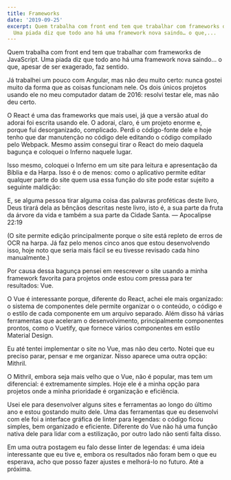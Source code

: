 ```yaml
---
title: Frameworks
date: '2019-09-25'
excerpt: Quem trabalha com front end tem que trabalhar com frameworks de JavaScript.
  Uma piada diz que todo ano há uma framework nova saindo… o que,...
---
```




Quem trabalha com front end tem que trabalhar com frameworks de JavaScript. Uma piada diz que todo ano há uma framework nova saindo… o que, apesar de ser exagerado, faz sentido.

Já trabalhei um pouco com Angular, mas não deu muito certo: nunca gostei muito da forma que as coisas funcionam nele. Os dois únicos projetos usando ele no meu computador datam de 2016: resolvi testar ele, mas não deu certo.

O React é uma das frameworks que mais usei, já que a versão atual do adorai foi escrita usando ele. O adorai, claro, é um projeto enorme e, porque fui desorganizado, complicado. Perdi o código-fonte dele e hoje tenho que dar manutenção no código dele editando o código compilado pelo Webpack. Mesmo assim consegui tirar o React do meio daquela bagunça e coloquei o Inferno naquele lugar.

Isso mesmo, coloquei o Inferno em um site para leitura e apresentação da Bíblia e da Harpa. Isso é o de menos: como o aplicativo permite editar qualquer parte do site quem usa essa função do site pode estar sujeito a seguinte maldição:

E, se alguma pessoa tirar alguma coisa das palavras proféticas deste livro, Deus tirará dela as bênçãos descritas neste livro, isto é, a sua parte da fruta da árvore da vida e também a sua parte da Cidade Santa.
― Apocalipse 22:19

(O site permite edição principalmente porque o site está repleto de erros de OCR na harpa. Já faz pelo menos cinco anos que estou desenvolvendo isso, hoje noto que seria mais fácil se eu tivesse revisado cada hino manualmente.)

Por causa dessa bagunça pensei em reescrever o site usando a minha framework favorita para projetos onde estou com pressa para ter resultados: Vue.

O Vue é interessante porque, diferente do React, achei ele mais organizado: o sistema de componentes dele permite organizar o o conteúdo, o código e o estilo de cada componente em um arquivo separado. Além disso há várias ferramentas que aceleram o desenvolvimento, principalmente componentes prontos, como o Vuetify, que fornece vários componentes em estilo Material Design.

Eu até tentei implementar o site no Vue, mas não deu certo. Notei que eu preciso parar, pensar e me organizar. Nisso aparece uma outra opção: Mithril.

O Mithril, embora seja mais velho que o Vue, não é popular, mas tem um diferencial: é extremamente simples. Hoje ele é a minha opção para projetos onde a minha prioridade é organização e eficiência.

Usei ele para desenvolver alguns sites e ferramentas ao longo do último ano e estou gostando muito dele. Uma das ferramentas que eu desenvolvi com ele foi a interface gráfica de linter para legendas: o código ficou simples, bem organizado e eficiente. Diferente do Vue não há uma função nativa dele para lidar com a estilização, por outro lado não senti falta disso.

Em uma outra postagem eu falo desse linter de legendas: é uma ideia interessante que eu tive e, embora os resultados não foram bem o que eu esperava, acho que posso fazer ajustes e melhorá-lo no futuro. Até a próxima.